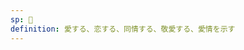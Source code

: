 ```yaml
---
sp: 󱥅
definition: 愛する、恋する、同情する、敬愛する、愛情を示す
---
```

<!-- olin is about strong emotional bonds. in my course i have a tendency to use it specifically to mean "love", because the course was made for my girlfriend. i was thinking about love a lot more than other things. but olin means much more than that! i olin toki pona, i olin my cat. i olin many of my friends.

the important thing to be aware of is that olin is not "like". in english you might say "i love that song!!!" for any song you sort of like, but in toki pona you'd be implying something else with "olin"; a person might assume that the song is one of your favourite songs ever, that it's very important to you, or some other strong connection. -->